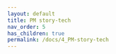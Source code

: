 ```yaml
---
layout: default
title: PM story-tech
nav_order: 5
has_children: true
permalink: /docs/4_PM-story-tech
---
```


